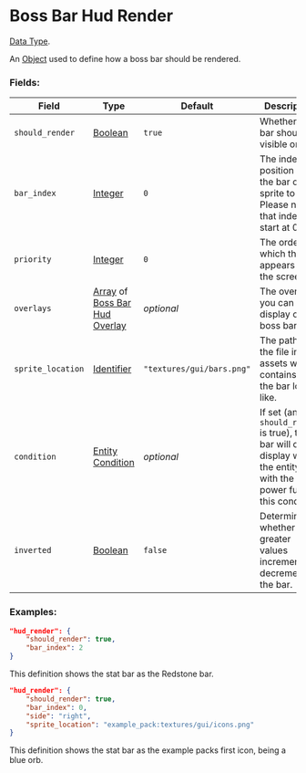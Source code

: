 # Boss Bar Hud Render

[Data Type](../data_types.md).

An [Object](object.md) used to define how a boss bar should be rendered.

### Fields:

Field  | Type | Default | Description
-------|------|---------|-------------
`should_render` | [Boolean](boolean.md) | `true` | Whether the bar should be visible or not.
`bar_index` | [Integer](integer.md) | `0` | The indexed position of the bar on the sprite to use. Please note that indexes start at 0.
`priority` | [Integer](integer.md) | `0` | The order in which the bar appears on the screen.
`overlays` | [Array](array.md) of [Boss Bar Hud Overlay](boss_bar_hud_overlay.md) | _optional_ | The overlays you can display on the boss bar.
`sprite_location` | [Identifier](identifier.md) | `"textures/gui/bars.png"` | The path to the file in the assets which contains what the bar looks like.
`condition` | [Entity Condition](https://origins.readthedocs.io/en/latest/types/entity_condition_types/) | _optional_ | If set (and `should_render` is true), the bar will only display when the entity with the power fulfills this condition.
`inverted` | [Boolean](boolean.md) | `false` | Determines whether greater values increment or decrement the bar.

### Examples:

```json
"hud_render": {
    "should_render": true,
    "bar_index": 2
}
```

This definition shows the stat bar as the Redstone bar.
<br>

```json
"hud_render": {
    "should_render": true,
    "bar_index": 0,
    "side": "right",
    "sprite_location": "example_pack:textures/gui/icons.png"
}
```

This definition shows the stat bar as the example packs first icon, being a blue orb.
